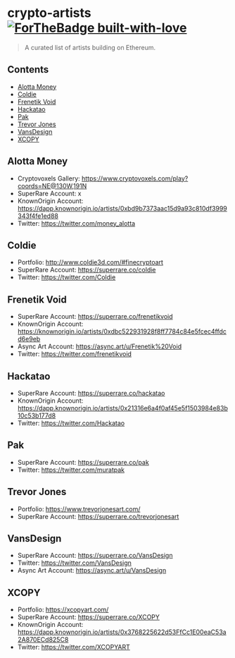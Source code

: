 # crypto-artists [![ForTheBadge built-with-love](http://ForTheBadge.com/images/badges/built-with-love.svg)](https://GitHub.com/Naereen/)


> A curated list of artists building on Ethereum.


## Contents
- [Alotta Money](#alotta-money)
- [Coldie](#coldie)
- [Frenetik Void](#frenetik-void)
- [Hackatao](#hackatao)
- [Pak](#pak)
- [Trevor Jones](#trevor-jones)
- [VansDesign](#vansdesign)
- [XCOPY](#xcopy)


## Alotta Money
- Cryptovoxels Gallery: https://www.cryptovoxels.com/play?coords=NE@130W,191N
- SuperRare Account: x
- KnownOrigin Account: https://dapp.knownorigin.io/artists/0xbd9b7373aac15d9a93c810df3999343f4fe1ed88
- Twitter: https://twitter.com/money_alotta

## Coldie
- Portfolio: http://www.coldie3d.com/#finecryptoart
- SuperRare Account: https://superrare.co/coldie
- Twitter: https://twitter.com/Coldie

## Frenetik Void
- SuperRare Account: https://superrare.co/frenetikvoid
- KnownOrigin Account: https://knownorigin.io/artists/0xdbc522931928f8ff7784c84e5fcec4ffdcd6e9eb
- Async Art Account: https://async.art/u/Frenetik%20Void
- Twitter: https://twitter.com/frenetikvoid

## Hackatao
- SuperRare Account: https://superrare.co/hackatao
- KnownOrigin Account: https://dapp.knownorigin.io/artists/0x21316e6a4f0af45e5f1503984e83b10c53b177d8
- Twitter: https://twitter.com/Hackatao

## Pak
- SuperRare Account: https://superrare.co/pak
- Twitter: https://twitter.com/muratpak

## Trevor Jones
- Portfolio: https://www.trevorjonesart.com/
- SuperRare Account: https://superrare.co/trevorjonesart

## VansDesign
- SuperRare Account: https://superrare.co/VansDesign
- Twitter: https://twitter.com/VansDesign
- Async Art Account: https://async.art/u/VansDesign

## XCOPY
- Portfolio: https://xcopyart.com/
- SuperRare Account: https://superrare.co/XCOPY
- KnownOrigin Account: https://dapp.knownorigin.io/artists/0x3768225622d53FfCc1E00eaC53a2A870ECd825C8
- Twitter: https://twitter.com/XCOPYART
